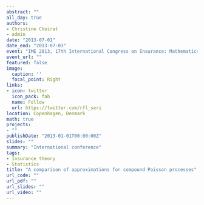 ```yaml
---
abstract: ""
all_day: true
authors:
- Christine Choirat
- admin
date: "2013-07-01"
date_end: "2013-07-03"
event: "IME 2013, 17th International Congress on Insurance: Mathematics and Economics"
event_url: ""
featured: false
image:
  caption: ''
  focal_point: Right
links:
- icon: twitter
  icon_pack: fab
  name: Follow
  url: https://twitter.com/rfl_seri
location: Copenhagen, Denmark
math: true
projects:
- ""
publishDate: "2013-01-01T00:00:00Z"
slides: ""
summary: "International conference"
tags:
- Insurance theory
- Statistics
title: "A comparison of approximations for compound Poisson processes"
url_code: ""
url_pdf: ""
url_slides: ""
url_video: ""
---
```

